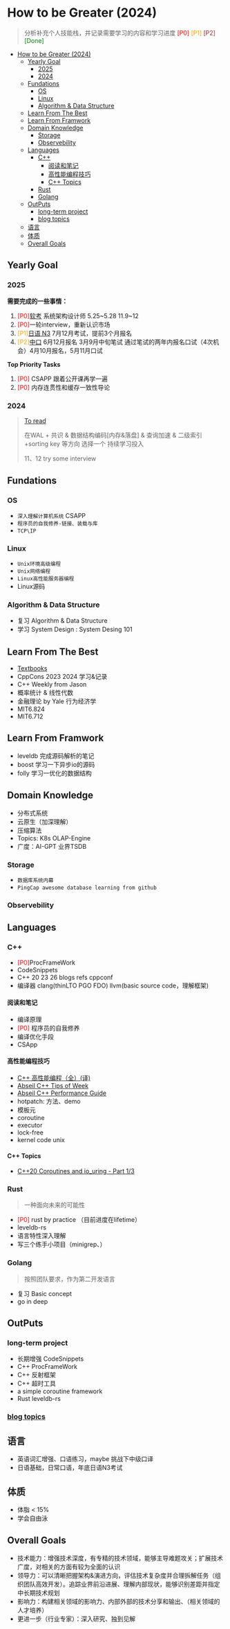 # How to be Greater (2024)

> 分析补充个人技能栈，并记录需要学习的内容和学习进度
> <font color=red>[P0]</font>   <font color=orange>[P1]</font>   <font color=brown>[P2]</font>  <font color=green>[Done]</font>

- [How to be Greater (2024)](#how-to-be-greater-2024)
  - [Yearly Goal](#yearly-goal)
    - [2025](#2025)
    - [2024](#2024)
  - [Fundations](#fundations)
    - [OS](#os)
    - [Linux](#linux)
    - [Algorithm \& Data Structure](#algorithm--data-structure)
  - [Learn From The Best](#learn-from-the-best)
  - [Learn From Framwork](#learn-from-framwork)
  - [Domain Knowledge](#domain-knowledge)
    - [Storage](#storage)
    - [Observebility](#observebility)
  - [Languages](#languages)
    - [C++](#c)
      - [阅读和笔记](#阅读和笔记)
      - [高性能编程技巧](#高性能编程技巧)
      - [C++ Topics](#c-topics)
    - [Rust](#rust)
    - [Golang](#golang)
  - [OutPuts](#outputs)
    - [long-term project](#long-term-project)
    - [blog topics](#blog-topics)
  - [语言](#语言)
  - [体质](#体质)
  - [Overall Goals](#overall-goals)

## Yearly Goal

### 2025

**需要完成的一些事情：**

1. <font color=red>[P0]</font>[软考](https://www.ruankao.org.cn/guide) 系统架构设计师 5.25~5.28  11.9~12
2. <font color=red>[P0]</font>一轮interview，重新认识市场
3. <font color=orange>[P1]</font>[日语 N3](https://jlpt-main.neea.cn/) 7月12月考试，提前3个月报名
4. <font color=orange>[P2]</font>[中口](http://www.shwyky.net/portal/) 6月12月报名 3月9月中旬笔试 通过笔试的两年内报名口试（4次机会）4月10月报名，5月11月口试

**Top Priority Tasks**

1. <font color=red>[P0]</font> CSAPP 跟着公开课再学一遍
2. <font color=red>[P0]</font> 内存连贯性和缓存一致性导论

### 2024

> [To read](../Readings/ToBeRead.md)
>
> 在WAL + 共识 & 数据结构编码[内存&落盘] & 查询加速 & 二级索引+sorting key 等方向 选择一个 持续学习投入
> 
> 11、12 try some interview

## Fundations

### OS

- `深入理解计算机系统` CSAPP
- `程序员的自我修养-链接、装载与库`
- `TCP\IP`

### Linux

- `Unix环境高级编程`
- `Unix网络编程`
- `Linux高性能服务器编程`
- Linux源码

### Algorithm & Data Structure

- 复习 Algorithm & Data Structure
- 学习 System Design : System Desing 101

## Learn From The Best

- [Textbooks](https://github.com/kaitoukito/Computer-Science-Textbooks)
- CppCons 2023 2024 学习&记录
- C++ Weekly from Jason
- 概率统计 & 线性代数
- 金融理论 by Yale   行为经济学
- MIT6.824
- MIT6.712

## Learn From Framwork

- leveldb 完成源码解析的笔记
- boost   学习一下异步io的源码
- folly   学习一优化的数据结构

## Domain Knowledge

- 分布式系统
- 云原生（加深理解）
- 压缩算法
- Topics: K8s OLAP-Engine
- 广度：AI-GPT 业界TSDB


### Storage

- `数据库系统内幕`
- `PingCap awesome database learning from github`

### Observebility

## Languages

### C++

- <font color=red>[P0]</font>ProcFrameWork
- CodeSnippets
- C++ 20 23 26 blogs refs cppconf
- 编译器 clang(thinLTO PGO FDO) llvm(basic source code，理解框架)
  
#### 阅读和笔记

- 编译原理
- <font color=red>[P0]</font> 程序员的自我修养
- 编译优化手段
- CSApp
  
#### 高性能编程技巧

- [C++ 高性能编程（全）(译)](https://www.cnblogs.com/apachecn/p/18172912)
- [Abseil C++ Tips of Week](https://abseil.io/tips/)
- [Abseil C++ Performance Guide](https://abseil.io/fast/)
- hotpatch: 方法、demo
- 模板元
- coroutine
- executor
- lock-free
- kernel code unix

#### C++ Topics

- [C++20 Coroutines and io_uring - Part 1/3](https://pabloariasal.github.io/2022/11/12/couring-1/)

### Rust

> 一种面向未来的可能性

- <font color=red>[P0]</font> rust by practice （目前进度在lifetime）
- leveldb-rs
- 语言特性深入理解
- 写三个练手小项目（minigrep、）

### Golang

> 按照团队要求，作为第二开发语言

- 复习 Basic concept
- go in deep

## OutPuts

### long-term project

- 长期增强 CodeSnippets
- C++ ProcFrameWork
- C++ 反射框架
- C++ 超时工具
- a simple coroutine framework
- Rust leveldb-rs

### [blog topics](../BlogSrc/README.md)

## 语言

- 英语词汇增强、口语练习，maybe 挑战下中级口译
- 日语基础，日常口语，年底日语N3考试

## 体质

- 体脂 < 15%
- 学会自由泳

## Overall Goals

* 技术能力：增强技术深度，有专精的技术领域，能够主导难题攻关；扩展技术广度，对相关的方面有较为全面的认识
* 领导力：可以清晰把握架构&演进方向，评估技术复杂度并合理拆解任务（组织团队高效开发）。追踪业界前沿进展、理解内部现状，能够识别差距并指定中长期技术规划
* 影响力：构建相关领域的影响力、内部外部的技术分享和输出、（相关领域的人才培养）
* 更进一步（行业专家）：深入研究、独到见解